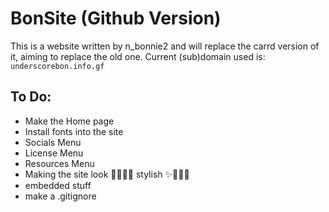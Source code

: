 # BonSite (Github Version)
This is a website written by n_bonnie2 and will replace the carrd version of it, aiming to replace the old one.
Current (sub)domain used is: `underscorebon.info.gf`

## To Do:
- Make the Home page
- Install fonts into the site
- Socials Menu
- License Menu
- Resources Menu
- Making the site look 🌟🌟💫✨ stylish ✨💫🌟🌟
- embedded stuff
- make a .gitignore
